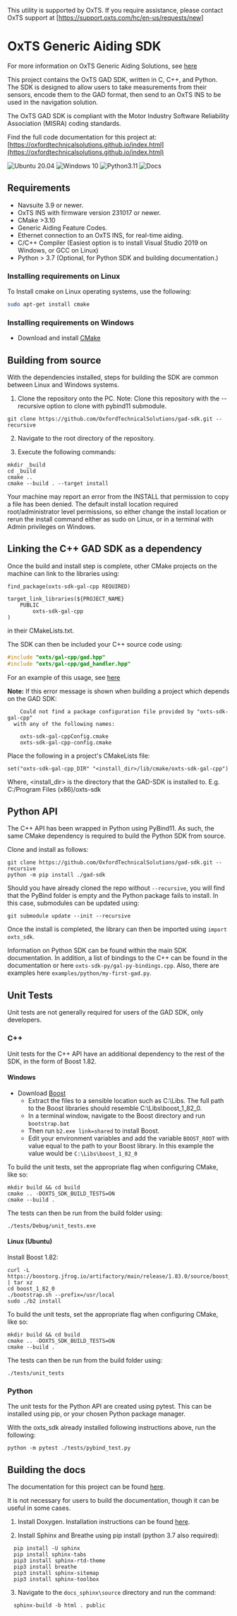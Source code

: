 This utility is supported by OxTS. If you require assistance, please contact 
OxTS support at [https://support.oxts.com/hc/en-us/requests/new]

# OxTS Generic Aiding SDK

For more information on OxTS Generic Aiding Solutions, see 
[here](https://www.oxts.com/what-is-generic-aiding/)

This project contains the OxTS GAD SDK, written in C, C++, and Python. The SDK 
is designed to allow users to take measurements from their sensors, encode them 
to the GAD format, then send to an OxTS INS to be used in the navigation 
solution.

The OxTS GAD SDK is compliant with the Motor Industry Software Reliability 
Association (MISRA) coding standards.

Find the full code documentation for this project at: 
[https://oxfordtechnicalsolutions.github.io/index.html](https://oxfordtechnicalsolutions.github.io/index.html)

![Ubuntu 20.04](https://github.com/OxfordTechnicalSolutions/gad-sdk/actions/workflows/cmake.yml/badge.svg?branch=main)
![Windows 10](https://github.com/OxfordTechnicalSolutions/gad-sdk/actions/workflows/msbuild.yml/badge.svg?branch=main)
![Python3.11](https://github.com/OxfordTechnicalSolutions/gad-sdk/actions/workflows/python.yml/badge.svg?branch=main)
![Docs](https://github.com/OxfordTechnicalSolutions/gad-sdk/actions/workflows/Build_docs.yml/badge.svg?branch=main)

## Requirements

- Navsuite 3.9 or newer.
- OxTS INS with firmware version 231017 or newer.
- CMake >3.10
- Generic Aiding Feature Codes.
- Ethernet connection to an OxTS INS, for real-time aiding.
- C/C++ Compiler (Easiest option is to install Visual Studio 2019 
on Windows, or GCC on Linux)
- Python > 3.7 (Optional, for Python SDK and building documentation.)

### Installing requirements on Linux

To Install cmake on Linux operating systems, use the following:

```bash
sudo apt-get install cmake
```

### Installing requirements on Windows 

- Download and install [CMake](https://cmake.org/download/)

## Building from source

With the dependencies installed, steps for building the SDK are common between 
Linux and Windows systems.

1. Clone the repository onto the PC. Note: Clone this repository with the 
--recursive option to clone with pybind11 submodule. 

```console
git clone https://github.com/OxfordTechnicalSolutions/gad-sdk.git --recursive
```

2. Navigate to the root directory of the repository.

3. Execute the following commands:

```console
mkdir _build
cd _build 
cmake ..
cmake --build . --target install
```

Your machine may report an error from the INSTALL that permission to copy a 
file has been denied. The default install location required root/administrator 
level permissions, so either change the install location or rerun the install 
command either as sudo on Linux, or in a terminal with Admin privileges on 
Windows.

## Linking the C++ GAD SDK as a dependency

Once the build and install step is complete, other CMake projects on the 
machine can link to the libraries using:

```
find_package(oxts-sdk-gal-cpp REQUIRED)

target_link_libraries(${PROJECT_NAME} 
    PUBLIC
        oxts-sdk-gal-cpp
)
```

in their CMakeLists.txt.
 
The SDK can then  be included your C++ source code using:

```c++
#include "oxts/gal-cpp/gad.hpp"
#include "oxts/gal-cpp/gad_handler.hpp"
```

 For an example of this usage, see [here](https://oxfordtechnicalsolutions.github.io/source/longform/my_first_gad.html)


**Note:** If this error message is shown when building a project which depends 
on the GAD SDK:

```
    Could not find a package configuration file provided by "oxts-sdk-gal-cpp"
  with any of the following names:

    oxts-sdk-gal-cppConfig.cmake
    oxts-sdk-gal-cpp-config.cmake
```

Place the following in a project's CMakeLists file:

```
set("oxts-sdk-gal-cpp_DIR" "<install_dir>/lib/cmake/oxts-sdk-gal-cpp")
```

Where, <install_dir> is the directory that the GAD-SDK is installed to. 
E.g. C:/Program Files (x86)/oxts-sdk 


## Python API

The C++ API has been wrapped in Python using PyBind11. As such, the same CMake 
dependency is required to build the Python SDK from source.

Clone and install as follows:

```console
git clone https://github.com/OxfordTechnicalSolutions/gad-sdk.git --recursive
python -m pip install ./gad-sdk 
```

Should you have already cloned the repo without `--recursive`, you will find 
that the PyBind folder is empty and the Python package fails to install. In 
this case, submodules can be updated using:

```console
git submodule update --init --recursive
```

Once the install is completed, the library can then be imported using 
`import oxts_sdk`.

Information on Python SDK can be found within the main SDK documentation. In 
addition, a list of bindings to the C++ can be found in the documentation or 
here `oxts-sdk-py/gal-py-bindings.cpp`. Also, there are examples here 
`examples/python/my-first-gad.py`.

## Unit Tests

Unit tests are not generally required for users of the GAD SDK, only 
developers. 

### C++

Unit tests for the C++ API have an additional dependency to the rest of the SDK,
in the form of Boost 1.82. 

#### Windows

- Download [Boost](https://www.boost.org/users/download/)
  - Extract the files to a sensible location such as C:\Libs. The full path to 
  the Boost libraries should resemble C:\Libs\boost_1_82_0.
  - In a terminal window, navigate to the Boost directory and run `bootstrap.bat` 
  - Then run `b2.exe link=shared` to install Boost.
  - Edit your environment variables and add the variable `BOOST_ROOT` with 
  value equal to the path to your Boost library. In this example the value 
  would be `C:\Libs\boost_1_82_0`

To build the unit tests, set the appropriate flag when configuring CMake, like 
so:

```console
mkdir build && cd build
cmake .. -DOXTS_SDK_BUILD_TESTS=ON
cmake --build .
```

The tests can then be run from the build folder using:

```console
./tests/Debug/unit_tests.exe
```

#### Linux (Ubuntu)

Install Boost 1.82:

```console
curl -L https://boostorg.jfrog.io/artifactory/main/release/1.83.0/source/boost_1_82_0.tar.gz | tar xz
cd boost_1_82_0
./bootstrap.sh --prefix=/usr/local
sudo ./b2 install
```

To build the unit tests, set the appropriate flag when configuring CMake, like 
so:

```console
mkdir build && cd build
cmake .. -DOXTS_SDK_BUILD_TESTS=ON
cmake --build .
```

The tests can then be run from the build folder using:

```console
./tests/unit_tests
```


### Python

The unit tests for the Python API are created using pytest. This can be 
installed using pip, or your chosen Python package manager.

With the oxts_sdk already installed following instructions above, run the 
following:

```console
python -m pytest ./tests/pybind_test.py 
```


## Building the docs

The documentation for this project can be found 
[here](https://oxfordtechnicalsolutions.github.io/index.html).

It is not necessary for users to build the documentation, though it can be 
useful in some cases.

1. Install Doxygen. Installation instructions can be found 
[here](https://www.doxygen.nl/manual/install.html).

2. Install Sphinx and Breathe using pip install (python 3.7 also required):

```console
  pip install -U sphinx
  pip install sphinx-tabs
  pip3 install sphinx-rtd-theme
  pip3 install breathe
  pip3 install sphinx-sitemap
  pip3 install sphinx-toolbox
```

3. Navigate to the `docs_sphinx\source` directory and run the command:

```console
  sphinx-build -b html . public
```
